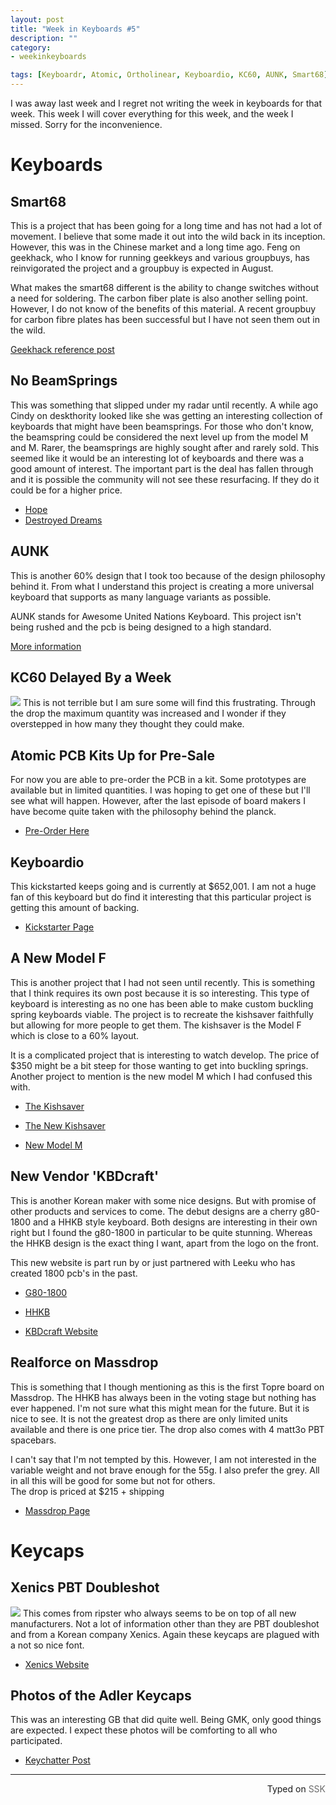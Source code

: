 ```yaml
---
layout: post
title: "Week in Keyboards #5"
description: ""
category: 
- weekinkeyboards

tags: [Keyboardr, Atomic, Ortholinear, Keyboardio, KC60, AUNK, Smart68]
---
```

I was away last week and I regret not writing the week in  keyboards for that week. This week I will cover everything for this week, and the week I missed. Sorry for the inconvenience. 

# Keyboards
## Smart68
This is a project that has been going for a long time and has not had a lot of movement. I believe that some made it out into the wild back in its inception. However, this was in the Chinese market and a long time ago.  Feng on geekhack, who I know for running geekkeys and various groupbuys, has reinvigorated the project and a groupbuy is expected in August.  

What makes the smart68 different is the ability to change switches without a need for soldering. The carbon fiber plate is also another selling point. However, I do not know of the benefits of this material. A recent groupbuy for carbon fibre plates has been successful but I have not seen them out in the wild.

[Geekhack reference post](https://geekhack.org/index.php?topic=61714.msg1798910#msg1798910)

## No BeamSprings
This was something that slipped under my radar until recently. A while ago Cindy on deskthority looked like she was getting an interesting collection of keyboards that might have been beamsprings. For those who don't know, the beamspring could be considered the next level up from the model M and M. Rarer, the beamsprings are highly sought after and rarely sold. This seemed like it would be an interesting lot of keyboards and there was a good amount of interest. The important part is the deal has fallen through and it is possible the community will not see these resurfacing. If they do it could be for a higher price.

* [Hope](http://deskthority.net/vendors-f52/not-to-get-your-hopes-up-t10812.html)
* [Destroyed Dreams](http://deskthority.net/vendors-f52/the-ping-award-t11085.html)

## AUNK
This is another 60% design that I took too because of the design philosophy behind it. From what I understand this project is creating a more universal keyboard that supports as many language variants as possible.

AUNK stands for Awesome United Nations Keyboard. This project isn't being rushed and the pcb is being designed to a high standard.

[More information](https://geekhack.org/index.php?topic=73527.0)

## KC60 Delayed By a Week
![](http://i.imgur.com/Cz5weVl.png)
This is not terrible but I am sure some will find this frustrating. Through the drop the maximum quantity was increased and I wonder if they overstepped in how many they thought they could make.

## Atomic PCB Kits Up for Pre-Sale
For now you are able to pre-order the PCB in a kit. Some prototypes are available but in limited quantities. I was hoping to get one of these but I'll see what will happen. However, after the last episode of board makers I have become quite taken with the philosophy behind the planck.

* [Pre-Order Here](http://ortholinearkeyboards.com/checkout/cart/configure/id/13436/)

## Keyboardio
This kickstarted keeps going and is currently at $652,001. I am not a huge fan of this keyboard but do find it interesting that this particular project is getting this amount of backing.

* [Kickstarter Page](https://www.kickstarter.com/projects/keyboardio/the-model-01-an-heirloom-grade-keyboard-for-seriou)

## A New Model F
This is another project that I had not seen until recently. This is something that I think requires its own post because it is so interesting. This type of keyboard is interesting as no one has been able to make custom buckling spring keyboards viable. The project is to recreate the kishsaver faithfully but allowing for more people to get them. The kishsaver is the Model F which is close to a 60% layout. 

It is a complicated project that is interesting to watch develop. The price of $350 might be a bit steep for those wanting to get into buckling springs. Another project to mention is the new model M which I had confused this with.

* [The Kishsaver](http://kishy.ca/?p=894)
* [The New Kishsaver](http://deskthority.net/group-buys-f50/brand-new-f62-kishsaver-f77-industrial-model-f-s-made-this-year-t11046.html)

* [New Model M](http://deskthority.net/workshop-f7/new-buckling-spring-design-t10234.html)

## New Vendor 'KBDcraft'
This is another Korean maker with some nice designs. But with promise of other products and services to come. 
The debut designs are a cherry g80-1800 and a HHKB style keyboard. Both designs are interesting in their own right but I found the g80-1800 in particular to be quite stunning. Whereas the HHKB design is the exact thing I want, apart from the logo on the front.

This new website is part run by or just partnered with Leeku who has created 1800 pcb's in the past.

* [G80-1800](http://deskthority.net/keyboards-f2/here-s-my-new-and-1st-custom-keyboard-for-gb-t10849.html)
* [HHKB](http://deskthority.net/keyboards-f2/real-sample-of-flow-mini-hhk-replica-edition-t11074.html)

* [KBDcraft Website](http://kbdcraft.com/)

## Realforce on Massdrop
This is something that I though mentioning as this is the first Topre board on Massdrop. The HHKB has always been in the voting stage but nothing has ever happened. I'm not sure what this might mean for the future. But it is nice to see. It is not the greatest drop as there are only limited units available and there is one price tier. The drop also comes with 4 matt3o PBT spacebars.

I can't say that I'm not tempted by this. However, I am not interested in the variable weight and not brave enough for the 55g. I also prefer the grey. All in all this will be good for some but not for others.  
The drop is priced at $215 + shipping

* [Massdrop Page](https://www.massdrop.com/buy/topre-realforce-87u)

# Keycaps

## Xenics PBT Doubleshot
![](https://i.imgur.com/oBfxuWp.jpg)
This comes from ripster who always seems to be on top of all new manufacturers. Not a lot of information other than they are PBT doubleshot and from a Korean company Xenics. Again these keycaps are plagued with a not so nice font.

* [Xenics Website](http://www.xenics.net/)

## Photos of the Adler Keycaps
This was an interesting GB that did quite well. Being GMK, only good things are expected. I expect these photos will be comforting to all who participated.

* [Keychatter Post](https://www.keychatter.com/2015/07/20/exclusive-first-look-at-gmk-triumph-adler/)

 ------------------------------------------------
 <p style="text-align: right" title="Screwed">Typed on <font color="#6c6c6c">SSK</font></p>
 
